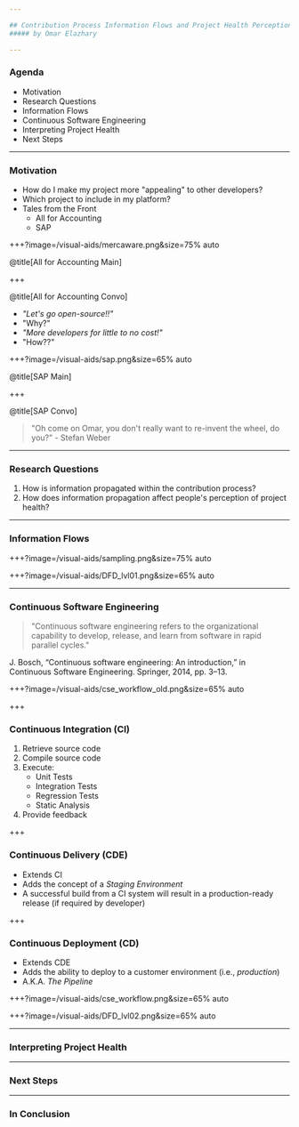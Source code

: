 ```yaml
---

## Contribution Process Information Flows and Project Health Perception
##### by Omar Elazhary

---
```


### Agenda
- Motivation
- Research Questions
- Information Flows
- Continuous Software Engineering
- Interpreting Project Health
- Next Steps

---

### Motivation
- How do I make my project more "appealing" to other developers?
- Which project to include in my platform?
- Tales from the Front
    * All for Accounting
    * SAP

+++?image=/visual-aids/mercaware.png&size=75% auto

@title[All for Accounting Main]

+++

@title[All for Accounting Convo]

- _"Let's go open-source!!"_
- "Why?"
- _"More developers for little to no cost!"_
- "How??"

+++?image=/visual-aids/sap.png&size=65% auto

@title[SAP Main]

+++

@title[SAP Convo]

> "Oh come on Omar, you don't really want to re-invent the wheel, do you?" - Stefan Weber

---

### Research Questions

1. How is information propagated within the contribution process?
2. How does information propagation affect people's perception of project health?

---

### Information Flows

+++?image=/visual-aids/sampling.png&size=75% auto

+++?image=/visual-aids/DFD_lvl01.png&size=65% auto

---

### Continuous Software Engineering

> "Continuous software engineering refers to the organizational capability to develop, release, and learn from software in rapid parallel cycles."

J. Bosch, “Continuous software engineering: An introduction,” in Continuous Software Engineering. Springer, 2014, pp. 3–13.

+++?image=/visual-aids/cse_workflow_old.png&size=65% auto

+++

### Continuous Integration (CI)

1. Retrieve source code
2. Compile source code
3. Execute:
    - Unit Tests
    - Integration Tests
    - Regression Tests
    - Static Analysis
4. Provide feedback

+++

### Continuous Delivery (CDE)

- Extends CI
- Adds the concept of a _Staging Environment_
- A successful build from a CI system will result in a production-ready release (if required by developer)

+++

### Continuous Deployment (CD)

- Extends CDE
- Adds the ability to deploy to a customer environment (i.e., _production_)
- A.K.A. _The Pipeline_

+++?image=/visual-aids/cse_workflow.png&size=65% auto

+++?image=/visual-aids/DFD_lvl02.png&size=65% auto

---

### Interpreting Project Health

---

### Next Steps

---

### In Conclusion
